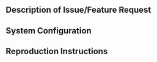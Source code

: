 <!--- Thank you for opening an issue! Please provide the following details to help the maintainers address your comments/concerns/suggestions. --->

## Description of Issue/Feature Request
<!--- A brief description of the error that is being encountered or the desired feature to be added --->

## System Configuration
<!--- Provide as much information as possible about your environment so that the issue may be reproduced, or the feature effectively added --->

## Reproduction Instructions
<!--- In the case of a bug report, please provide all of the details needed to reproduce this issue --->
